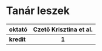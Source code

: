 # Tanár leszek

| oktató | Czető Krisztina et al. |
| :- | :-: |
| **kredit** | **1** |

<!-- | zh időpontok: | ? | ? | ? | ? |
| :- | :-: | :-: | :-: | :-: |
| **beadandók:** | **?** | **?** | **?** | **?** | -->




<br>
